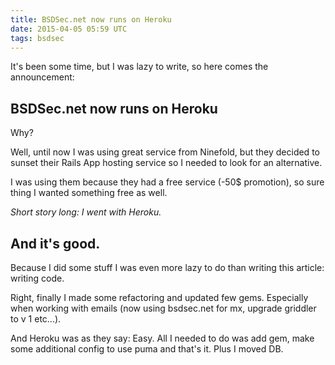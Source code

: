 ```yaml
---
title: BSDSec.net now runs on Heroku
date: 2015-04-05 05:59 UTC
tags: bsdsec
---
```


It's been some time, but I was lazy to write, so here comes the announcement:

## BSDSec.net now runs on Heroku

Why?

Well, until now I was using great service from Ninefold, but they decided to sunset their Rails App hosting service so I needed to look for an alternative.

I was using them because they had a free service (-50$ promotion), so sure thing I wanted something free as well.

*Short story long: I went with Heroku.*

## And it's good.

Because I did some stuff I was even more lazy to do than writing this article: writing code.  

Right, finally I made some refactoring and updated few gems. Especially when working with emails (now using bsdsec.net for mx, upgrade griddler to v 1 etc...).

And Heroku was as they say: Easy. All I needed to do was add gem, make some additional config to use puma and that's it. Plus I moved DB.
